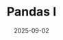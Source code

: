 ---
layout: lecture
number: 2
date: 2025-09-02
published: true
title: Pandas I
presented_by: Josh Grossman
slido:
recording: https://youtu.be/qp6XGv2o8UE?si=nk_VWNfSdYfGxq8J
files:
  slides: https://docs.google.com/presentation/d/1o-rQ7HQlkyWfX_Sz2r2F0ZbqYRHNnnDAykoJjyq_gfM/edit?usp=sharing
  pdf_slides:
  code: https://data100.datahub.berkeley.edu/hub/user-redirect/git-pull?repo=https%3A%2F%2Fgithub.com%2FDS-100%2Ffa25-student&branch=main&urlpath=lab%2Ftree%2Ffa25-student%2Flecture%2Flec02%2Flec02.ipynb
  code_html:
  notebook:
  notes: 
  additional_files:
    - name:
      link:
      target: #or leave empty
---
